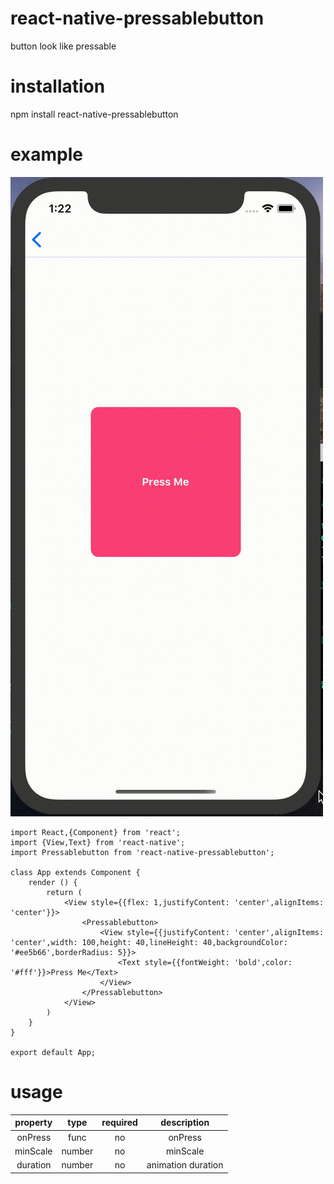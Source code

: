 # react-native-pressablebutton
button look like pressable
# installation
npm install react-native-pressablebutton
# example

![avatar](./img/demo.gif)

````
import React,{Component} from 'react';
import {View,Text} from 'react-native';
import Pressablebutton from 'react-native-pressablebutton';

class App extends Component {
    render () {
        return (
            <View style={{flex: 1,justifyContent: 'center',alignItems: 'center'}}>
                <Pressablebutton>
                    <View style={{justifyContent: 'center',alignItems: 'center',width: 100,height: 40,lineHeight: 40,backgroundColor: '#ee5b66',borderRadius: 5}}>
                        <Text style={{fontWeight: 'bold',color: '#fff'}}>Press Me</Text>
                    </View>
                </Pressablebutton>
            </View>
        )
    }
}

export default App;

`````
# usage
| property | type | required | description |
| :------: | :------: | :------: | :------: |
| onPress | func | no | onPress |
| minScale | number | no | minScale |
| duration | number | no | animation duration |
